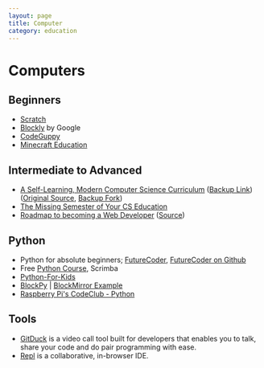 ```yaml
---
layout: page
title: Computer
category: education
---
```


# Computers

## Beginners

- [Scratch](https://scratch.mit.edu)
- [Blockly](https://developers.google.com/blockly/) by Google
- [CodeGuppy](https://codeguppy.com/)
- [Minecraft Education](https://education.minecraft.net)

## Intermediate to Advanced

- [A Self-Learning, Modern Computer Science Curriculum](https://functionalcs.github.io/curriculum/) ([Backup Link](https://oinam.github.io/CS-curriculum/)) ([Original Source](https://github.com/functionalCS/curriculum), [Backup Fork](https://github.com/oinam/CS-curriculum))
- [The Missing Semester of Your CS Education](https://missing.csail.mit.edu)
- [Roadmap to becoming a Web Developer](https://roadmap.sh) ([Source](https://github.com/kamranahmedse/developer-roadmap))

## Python

- Python for absolute beginners; [FutureCoder](https://futurecoder.io/toc/), [FutureCoder on Github](https://github.com/alexmojaki/futurecoder)
- Free [Python Course](https://scrimba.com/learn/python), Scrimba
- [Python-For-Kids](https://github.com/mytechnotalent/Python-For-Kids)
- [BlockPy](https://think.cs.vt.edu/blockpy/) | [BlockMirror Example](https://blockpy-edu.github.io/BlockMirror/docs/)
- [Raspberry Pi's CodeClub - Python](https://projects.raspberrypi.org/en/codeclub/python-module-1)

## Tools

- [GitDuck](https://gitduck.com) is a video call tool built for developers that enables you to talk, share your code and do pair programming with ease.
- [Repl](https://repl.it) is a collaborative, in-browser IDE.
